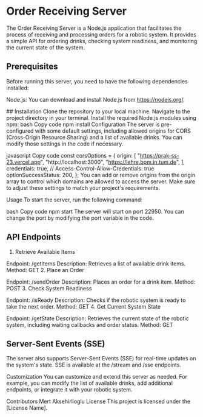 # Order Receiving Server

The Order Receiving Server is a Node.js application that facilitates the process of receiving and processing orders for a robotic system. It provides a simple API for ordering drinks, checking system readiness, and monitoring the current state of the system.

## Prerequisites
Before running this server, you need to have the following dependencies installed:

Node.js: You can download and install Node.js from https://nodejs.org/.

## Installation
Clone the repository to your local machine.
Navigate to the project directory in your terminal.
Install the required Node.js modules using npm:
bash
Copy code
npm install
Configuration
The server is pre-configured with some default settings, including allowed origins for CORS (Cross-Origin Resource Sharing) and a list of available drinks. You can modify these settings in the code if necessary.

javascript
Copy code
const corsOptions = {
  origin: [
    "https://prak-ss-23.vercel.app",
    "http://localhost:3000",
    "https://lehre.bpm.in.tum.de",
  ],
  credentials: true, // Access-Control-Allow-Credentials: true
  optionSuccessStatus: 200,
};
You can add or remove origins from the origin array to control which domains are allowed to access the server. Make sure to adjust these settings to match your project's requirements.

Usage
To start the server, run the following command:

bash
Copy code
npm start
The server will start on port 22950. You can change the port by modifying the port variable in the code.

## API Endpoints

1. Retrieve Available Items

Endpoint: /getItems
Description: Retrieves a list of available drink items.
Method: GET
2. Place an Order

Endpoint: /sendOrder
Description: Places an order for a drink item.
Method: POST
3. Check System Readiness

Endpoint: /isReady
Description: Checks if the robotic system is ready to take the next order.
Method: GET
4. Get Current System State

Endpoint: /getState
Description: Retrieves the current state of the robotic system, including waiting callbacks and order status.
Method: GET

## Server-Sent Events (SSE)
The server also supports Server-Sent Events (SSE) for real-time updates on the system's state. SSE is available at the /stream and /sse endpoints.

Customization
You can customize and extend this server as needed. For example, you can modify the list of available drinks, add additional endpoints, or integrate it with your robotic system.

Contributors
Mert Aksehirlioglu
License
This project is licensed under the [License Name].
